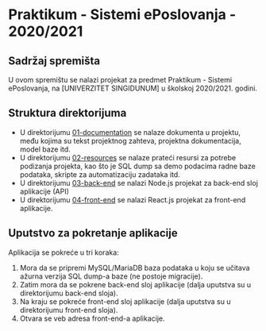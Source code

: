 # Praktikum - Sistemi ePoslovanja - 2020/2021

## Sadržaj spremišta

U ovom spremištu se nalazi projekat za predmet Praktikum - Sistemi ePoslovanja, na [UNIVERZITET SINGIDUNUM] u školskoj 2020/2021. godini.

## Struktura direktorijuma

* U direktorijumu [01-documentation](./01-documentation/README.md) se nalaze dokumenta u projektu, među kojima su tekst projektnog zahteva, projektna dokumentacija, model baze itd.
* U direktorijumu [02-resources](./02-resources/README.md) se nalaze prateći resursi za potrebe podizanja projekta, kao što je SQL dump sa demo podacima radne baze podataka, skripte za automatizaciju zadataka itd.
* U direktorijumu [03-back-end](./03-back-end/README.md) se nalazi Node.js projekat za back-end sloj aplikacije (API)
* U direktorijumu [04-front-end](./04-front-end/README.md) se nalazi React.js projekat za front-end aplikacije.

## Uputstvo za pokretanje aplikacije

Aplikacija se pokreće u tri koraka:

1. Mora da se pripremi MySQL/MariaDB baza podataka u koju se učitava ažurna verzija SQL dump-a baze (ne postoje migracije).
2. Zatim mora da se pokrene back-end sloj aplikacije (dalja uputstva su u direktorijumu back-end sloja).
3. Na kraju se pokreće front-end sloj aplikacije (dalja uputstva su u direktorijumu front-end sloja).
4. Otvara se veb adresa front-end-a aplikacije.
